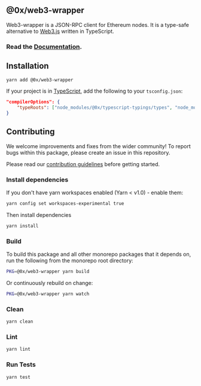 ## @0x/web3-wrapper

Web3-wrapper is a JSON-RPC client for Ethereum nodes. It is a type-safe alternative to [Web3.js](https://github.com/ethereum/web3.js/) written in TypeScript.

### Read the [Documentation](./docs/classes/_src_web3_wrapper_.web3wrapper.md).

## Installation

```bash
yarn add @0x/web3-wrapper
```

If your project is in [TypeScript](https://www.typescriptlang.org/), add the following to your `tsconfig.json`:

```json
"compilerOptions": {
    "typeRoots": ["node_modules/@0x/typescript-typings/types", "node_modules/@types"],
}
```

## Contributing

We welcome improvements and fixes from the wider community! To report bugs within this package, please create an issue in this repository.

Please read our [contribution guidelines](../../CONTRIBUTING.md) before getting started.

### Install dependencies

If you don't have yarn workspaces enabled (Yarn < v1.0) - enable them:

```bash
yarn config set workspaces-experimental true
```

Then install dependencies

```bash
yarn install
```

### Build

To build this package and all other monorepo packages that it depends on, run the following from the monorepo root directory:

```bash
PKG=@0x/web3-wrapper yarn build
```

Or continuously rebuild on change:

```bash
PKG=@0x/web3-wrapper yarn watch
```

### Clean

```bash
yarn clean
```

### Lint

```bash
yarn lint
```

### Run Tests

```bash
yarn test
```
